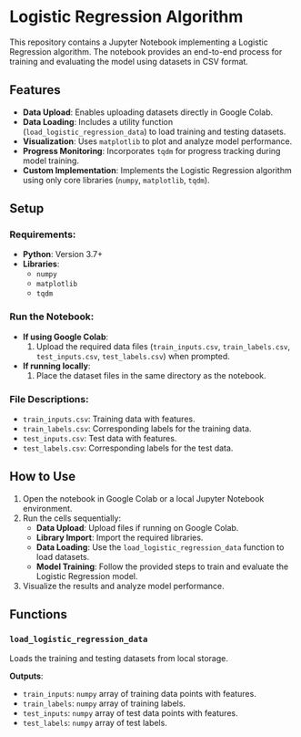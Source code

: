 # Logistic Regression Algorithm

This repository contains a Jupyter Notebook implementing a Logistic Regression algorithm. The notebook provides an end-to-end process for training and evaluating the model using datasets in CSV format.

## Features

- **Data Upload**: Enables uploading datasets directly in Google Colab.
- **Data Loading**: Includes a utility function (`load_logistic_regression_data`) to load training and testing datasets.
- **Visualization**: Uses `matplotlib` to plot and analyze model performance.
- **Progress Monitoring**: Incorporates `tqdm` for progress tracking during model training.
- **Custom Implementation**: Implements the Logistic Regression algorithm using only core libraries (`numpy`, `matplotlib`, `tqdm`).

## Setup

### Requirements:
- **Python**: Version 3.7+
- **Libraries**:
  - `numpy`
  - `matplotlib`
  - `tqdm`

### Run the Notebook:
- **If using Google Colab**:
  1. Upload the required data files (`train_inputs.csv`, `train_labels.csv`, `test_inputs.csv`, `test_labels.csv`) when prompted.
- **If running locally**:
  1. Place the dataset files in the same directory as the notebook.

### File Descriptions:
- `train_inputs.csv`: Training data with features.
- `train_labels.csv`: Corresponding labels for the training data.
- `test_inputs.csv`: Test data with features.
- `test_labels.csv`: Corresponding labels for the test data.

## How to Use

1. Open the notebook in Google Colab or a local Jupyter Notebook environment.
2. Run the cells sequentially:
   - **Data Upload**: Upload files if running on Google Colab.
   - **Library Import**: Import the required libraries.
   - **Data Loading**: Use the `load_logistic_regression_data` function to load datasets.
   - **Model Training**: Follow the provided steps to train and evaluate the Logistic Regression model.
3. Visualize the results and analyze model performance.

## Functions

### `load_logistic_regression_data`
Loads the training and testing datasets from local storage.

**Outputs**:
- `train_inputs`: `numpy` array of training data points with features.
- `train_labels`: `numpy` array of training labels.
- `test_inputs`: `numpy` array of test data points with features.
- `test_labels`: `numpy` array of test labels.

